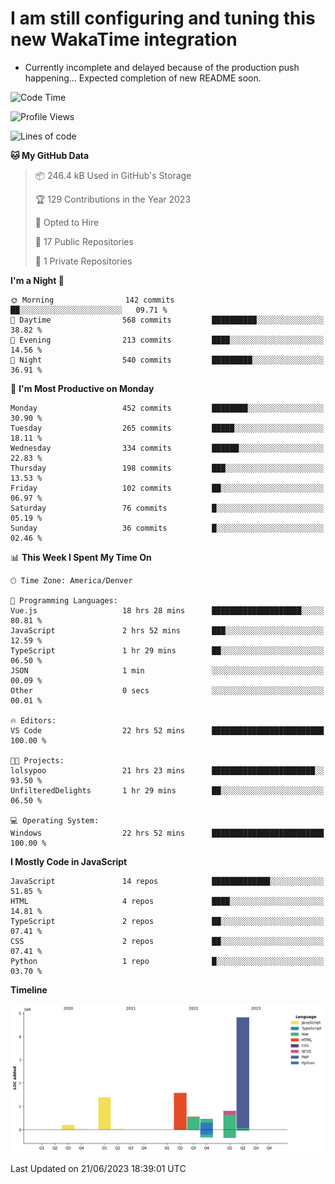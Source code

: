 # I am still configuring and tuning this new WakaTime integration
- Currently incomplete and delayed because of the production push happening... Expected completion of new README soon.
<!--START_SECTION:waka-->
![Code Time](http://img.shields.io/badge/Code%20Time-99%20hrs%2017%20mins-blue)

![Profile Views](http://img.shields.io/badge/Profile%20Views-41-blue)

![Lines of code](https://img.shields.io/badge/From%20Hello%20World%20I%27ve%20Written-9.9%20million%20lines%20of%20code-blue)

**🐱 My GitHub Data** 

> 📦 246.4 kB Used in GitHub's Storage 
 > 
> 🏆 129 Contributions in the Year 2023
 > 
> 💼 Opted to Hire
 > 
> 📜 17 Public Repositories 
 > 
> 🔑 1 Private Repositories 
 > 
**I'm a Night 🦉** 

```text
🌞 Morning                142 commits         ██░░░░░░░░░░░░░░░░░░░░░░░   09.71 % 
🌆 Daytime                568 commits         ██████████░░░░░░░░░░░░░░░   38.82 % 
🌃 Evening                213 commits         ████░░░░░░░░░░░░░░░░░░░░░   14.56 % 
🌙 Night                  540 commits         █████████░░░░░░░░░░░░░░░░   36.91 % 
```
📅 **I'm Most Productive on Monday** 

```text
Monday                   452 commits         ████████░░░░░░░░░░░░░░░░░   30.90 % 
Tuesday                  265 commits         █████░░░░░░░░░░░░░░░░░░░░   18.11 % 
Wednesday                334 commits         ██████░░░░░░░░░░░░░░░░░░░   22.83 % 
Thursday                 198 commits         ███░░░░░░░░░░░░░░░░░░░░░░   13.53 % 
Friday                   102 commits         ██░░░░░░░░░░░░░░░░░░░░░░░   06.97 % 
Saturday                 76 commits          █░░░░░░░░░░░░░░░░░░░░░░░░   05.19 % 
Sunday                   36 commits          █░░░░░░░░░░░░░░░░░░░░░░░░   02.46 % 
```


📊 **This Week I Spent My Time On** 

```text
🕑︎ Time Zone: America/Denver

💬 Programming Languages: 
Vue.js                   18 hrs 28 mins      ████████████████████░░░░░   80.81 % 
JavaScript               2 hrs 52 mins       ███░░░░░░░░░░░░░░░░░░░░░░   12.59 % 
TypeScript               1 hr 29 mins        ██░░░░░░░░░░░░░░░░░░░░░░░   06.50 % 
JSON                     1 min               ░░░░░░░░░░░░░░░░░░░░░░░░░   00.09 % 
Other                    0 secs              ░░░░░░░░░░░░░░░░░░░░░░░░░   00.01 % 

🔥 Editors: 
VS Code                  22 hrs 52 mins      █████████████████████████   100.00 % 

🐱‍💻 Projects: 
lolsypoo                 21 hrs 23 mins      ███████████████████████░░   93.50 % 
UnfilteredDelights       1 hr 29 mins        ██░░░░░░░░░░░░░░░░░░░░░░░   06.50 % 

💻 Operating System: 
Windows                  22 hrs 52 mins      █████████████████████████   100.00 % 
```

**I Mostly Code in JavaScript** 

```text
JavaScript               14 repos            █████████████░░░░░░░░░░░░   51.85 % 
HTML                     4 repos             ████░░░░░░░░░░░░░░░░░░░░░   14.81 % 
TypeScript               2 repos             ██░░░░░░░░░░░░░░░░░░░░░░░   07.41 % 
CSS                      2 repos             ██░░░░░░░░░░░░░░░░░░░░░░░   07.41 % 
Python                   1 repo              █░░░░░░░░░░░░░░░░░░░░░░░░   03.70 % 
```



**Timeline**

![Lines of Code chart](https://raw.githubusercontent.com/certifiedbice/certifiedbice/main/assets/bar_graph.png)


 Last Updated on 21/06/2023 18:39:01 UTC
<!--END_SECTION:waka-->
